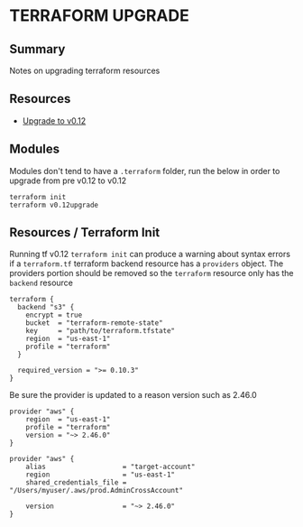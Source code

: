# TERRAFORM UPGRADE

## Summary

Notes on upgrading terraform resources

## Resources

- [Upgrade to v0.12](https://www.terraform.io/upgrade-guides/0-12.html)

## Modules

Modules don't tend to have a `.terraform` folder, run the below in order to
upgrade from pre v0.12 to v0.12

```console
terraform init
terraform v0.12upgrade
```

## Resources / Terraform Init

Running tf v0.12 `terraform init` can produce a warning about syntax errors if
a `terraform.tf` terraform backend resource has a `providers` object. The
providers portion should be removed so the `terraform` resource only has the
`backend` resource

```hcl
terraform {
  backend "s3" {
    encrypt = true
    bucket  = "terraform-remote-state"
    key     = "path/to/terraform.tfstate"
    region  = "us-east-1"
    profile = "terraform"
  }

  required_version = ">= 0.10.3"
}
```

Be sure the provider is updated to a reason version such as 2.46.0

```hcl
provider "aws" {
    region  = "us-east-1"
    profile = "terraform"
    version = "~> 2.46.0"
}

provider "aws" {
    alias                   = "target-account"
    region                  = "us-east-1"
    shared_credentials_file = "/Users/myuser/.aws/prod.AdminCrossAccount"

    version                 = "~> 2.46.0"
}
```
